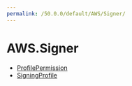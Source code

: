 ```yaml
---
permalink: /50.0.0/default/AWS/Signer/
---
```


# AWS.Signer



* [ProfilePermission](ProfilePermission.md)
* [SigningProfile](SigningProfile.md)